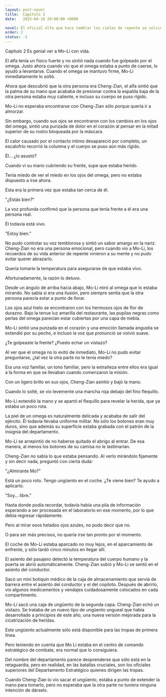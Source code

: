 ```yaml
---
layout: post-novel
title:  Capitulo 2
date:   2025-04-10 20:00:00 +0000

novel: El oficial alfa que hace temblar los cielos de repente se volvió dulce
order: 2
status: -1
---
```


Capítulo 2 Es genial ver a Mo-Li con vida.

El alfa tenía un físico fuerte y no sintió nada cuando fue golpeado por el omega. Justo ahora cuando vio que el omega estaba a punto de caerse, lo ayudó a levantarse. Cuando el omega se mantuvo firme, Mo-Li inmediatamente lo soltó.

Ahora que descubrió que la otra persona era Cheng-Zian, el alfa sintió que la palma de su mano que acababa de presionar contra la espalda baja de la otra persona estaba muy caliente, e incluso su cuerpo se puso rígido.

Mo-Li no esperaba encontrarse con Cheng-Zian sólo porque quería ir a almorzar.

Sin embargo, cuando sus ojos se encontraron con los cambios en los ojos del omega, sintió una punzada de dolor en el corazón al pensar en la mitad superior de su rostro bloqueada por la máscara.

El calor causado por el contacto íntimo desapareció por completo, un escalofrío recorrió la columna y el cuerpo se puso aún más rígido.

Él... ¿lo asustó?

Cuando vi su mano cubriendo su frente, supe que estaba herido.

Tenía miedo de ver el miedo en los ojos del omega, pero no estaba dispuesto a irse ahora.

Esta era la primera vez que estaba tan cerca de él.

"¿Estás bien?"

La voz profunda confirmó que la persona que tenía frente a él era una persona real.

Él todavía está vivo.

"Estoy bien."

No pudo controlar su voz temblorosa y sintió un sabor amargo en la nariz. Cheng-Zian no era una persona emocional, pero cuando vio a Mo-Li, los recuerdos de su vida anterior de repente vinieron a su mente y no pudo evitar querer abrazarlo.

Quería tomarle la temperatura para asegurarse de que estaba vivo.

Afortunadamente, la razón lo detuvo.

Desde un ángulo de arriba hacia abajo, Mo-Li miró al omega que lo estaba mirando. No sabía si era una ilusión, pero siempre sentía que la otra persona parecía estar a punto de llorar.

Los ojos azul hielo se encontraron con los hermosos ojos de flor de durazno. Bajo la tenue luz amarilla del restaurante, las pupilas negras como perlas del omega parecían estar cubiertas por una capa de niebla.

Mo-Li sintió una punzada en el corazón y una emoción llamada angustia se extendió por su pecho, e incluso la voz que pronunció se volvió suave.

¿Te golpeaste la frente? ¿Puedo echar un vistazo?

Al ver que el omega no lo evitó de inmediato, Mo-Li no pudo evitar preguntarse, ¿tal vez la otra parte no le tenía miedo?

Era una voz familiar, un tono familiar, pero la extrañeza entre ellos era igual a la forma en que se llevaban cuando comenzaron la misión.

Con un ligero brillo en sus ojos, Cheng-Zian asintió y bajó la mano.

Cuando lo solté, se vio levemente una mancha roja debajo del fino flequillo.

Mo-Li extendió la mano y se apartó el flequillo para revelar la herida, que ya estaba un poco rota.

La piel de un omega es naturalmente delicada y acababa de salir del ejército. Él todavía llevaba uniforme militar. No sólo los botones eran muy duros, sino que además su superficie estaba grabada con el patrón de la insignia del departamento.

Mo-Li se arrepintió de no haberse quitado el abrigo al entrar. De esa manera, al menos los botones de su camisa no le lastimarían.

Cheng-Zian no sabía lo que estaba pensando. Al verlo mirándolo fijamente y sin decir nada, preguntó con cierta duda:

"¿Almirante Mo?"

Está un poco roto. Tengo ungüento en el coche. ¿Te viene bien? Te ayudo a aplicarlo.

"Soy... libre."

Hasta donde podía recordar, todavía había una pila de información esperando a ser procesada en el laboratorio en ese momento, por lo que debía regresar rápidamente.

Pero al mirar esos helados ojos azules, no pudo decir que no.

O para ser más precisos, no quería irse tan pronto por el momento.

El coche de Mo-Li estaba aparcado no muy lejos, en el aparcamiento de enfrente, y sólo tardó cinco minutos en llegar allí.

El asiento del pasajero detectó la temperatura del cuerpo humano y la puerta se abrió automáticamente. Cheng-Zian subió y Mo-Li se sentó en el asiento del conductor.

Sacó un mini botiquín médico de la caja de almacenamiento que servía de barrera entre el asiento del conductor y el del copiloto. Después de abrirlo, vio algunos medicamentos y vendajes cuidadosamente colocados en cada compartimento.

Mo-Li sacó una caja de ungüento de la segunda capa. Cheng-Zian echó un vistazo. Se trataba de un nuevo tipo de ungüento ungueal que había desarrollado a principios de este año, una nueva versión mejorada para la cicatrización de heridas.

Este ungüento actualmente sólo está disponible para las tropas de primera línea.

Pero teniendo en cuenta que Mo Li estaba en el centro de comando estratégico de combate, era normal que lo consiguiera.

Del nombre del departamento parece desprenderse que sólo está en la retaguardia, pero en realidad, en las batallas cruciales, son los oficiales superiores del Departamento Estratégico quienes dirigen las tropas.

Cuando Cheng-Zian lo vio sacar el ungüento, estaba a punto de extender la mano para tomarlo, pero no esperaba que la otra parte no tuviera ninguna intención de dárselo.





